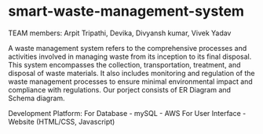 # smart-waste-management-system
TEAM members:  Arpit Tripathi, Devika, Divyansh kumar, Vivek Yadav


A waste management system refers to the comprehensive processes and activities involved in managing waste from its inception to its final disposal. This system encompasses the collection, transportation, treatment, and disposal of waste materials. It also includes monitoring and regulation of the waste management processes to ensure minimal environmental impact and compliance with regulations. Our porject consists of ER Diagram and Schema diagram.



Development Platform:
For Database - mySQL - AWS
For User Interface - Website (HTML/CSS, Javascript)

